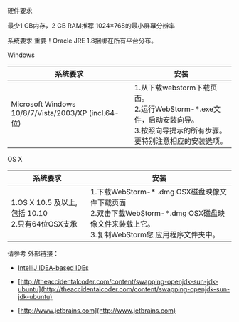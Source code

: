 


硬件要求

最少1 GB内存，2 GB RAM推荐
1024×768的最小屏幕分辨率

系统要求
重要！Oracle JRE 1.8捆绑在所有平台分布。

Windows

|  系统要求  |  安装  |
| -- | -- |
|  Microsoft Windows 10/8/7/Vista/2003/XP (incl.64-位)  |  1.从下载webstorm下载页面。 <br >2.运行WebStorm-*.exe文件，启动安装向导。 <br >3.按照向导提示的所有步骤。要特别注意相应的安装选项。 |
	
	
OS X

|  系统要求  |  安装  |
| -- | -- |
|  1.OS X 10.5 及以上, 包括 10.10 <br >2.只有64位OSX支承|  1.下载WebStorm-* .dmg OSX磁盘映像文件下载页面 <br>2.双击下载WebStorm-*.dmg OSX磁盘映像文件来装载上它。 <br >3.复制WebStorm您 应用程序文件夹中。 |
	
	
	
	
请参考
外部链接：
* [IntelliJ IDEA-based IDEs](https://intellij-support.jetbrains.com/hc/en-us/articles/206544879-Selecting-the-JDK-version-the-IDE-will-run-under)

* [http://theaccidentalcoder.com/content/swapping-openjdk-sun-jdk-ubuntu](http://theaccidentalcoder.com/content/swapping-openjdk-sun-jdk-ubuntu)

* [http://www.jetbrains.com](http://www.jetbrains.com)
